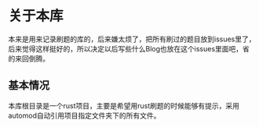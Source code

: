 # 关于本库

本来是用来记录刷题的库的，后来嫌太烦了，把所有刷过的题目放到issues里了，后来觉得这样挺好的，所以决定以后写些什么Blog也放在这个issues里面吧，省的来回倒腾。

## 基本情况

本库根目录是一个rust项目，主要是希望用rust刷题的时候能够有提示，采用automod自动引用项目指定文件夹下的所有文件。


